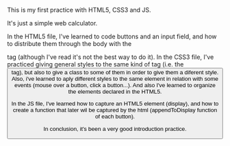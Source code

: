 This is my first practice with HTML5, CSS3 and JS.

It's just a simple web calculator.

In the HTML5 file, I've learned to code buttons and an input field, and how to distribute them through the body with the <div> tag (although I've read it's not the best way to do it).
In the CSS3 file, I've practiced giving general styles to the same kind of tag (i.e. the <button> tag), but also to give a class to some of them in order to give them a diferent style.
Also, i've learned to aply different styles to the same element in relation with some events (mouse over a button, click a button...). And also I've learned to organize the elements 
declared in the HTML5.

In the JS file, I've learned how to capture an HTML5 element (display), and how to create a function that later wil be captured by the html (appendToDisplay function of each button).

In conclusion, it's been a very good introduction practice.
